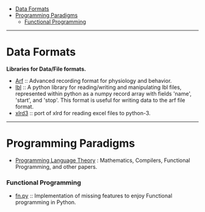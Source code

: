 
- [Data Formats](#data-formats)
- [Programming Paradigms](#programming-paradigms)
   - [Functional Programming](#functional-programming)

----

# Data Formats
**Libraries for Data/File formats.**
- [Arf](https://github.com/melizalab/arf) :: Advanced recording format for physiology and behavior.
- [lbl](https://github.com/kylerbrown/lbl) :: A python library for reading/writing and manipulating lbl files, represented within python as a numpy record array with fields 'name', 'start', and 'stop'. This format is useful for writing data to the arf file format.
- [xlrd3](https://github.com/joidegn/xlrd3) :: port of xlrd for reading excel files to python-3. 

----

# Programming Paradigms

- [Programming Language Theory](https://github.com/steshaw/plt-study) : Mathematics, Compilers, Functional Programming, and other papers.

### Functional Programming 
- [fn.py](https://github.com/kachayev/fn.py) :: Implementation of missing features to enjoy Functional programming in Python.
